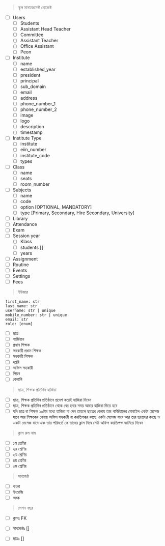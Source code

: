 > স্কুল মানাজেমেন্ট প্রোজেক্ট

- [ ] Users
  - [ ] Students
  - [ ] Assistant Head Teacher
  - [ ] Committee
  - [ ] Assistant Teacher
  - [ ] Office Assistant
  - [ ] Peon

- [ ] Institute
  - [ ] name
  - [ ] established_year
  - [ ] president
  - [ ] principal
  - [ ] sub_domain
  - [ ] email
  - [ ] address
  - [ ] phone_number_1
  - [ ] phone_number_2
  - [ ] image
  - [ ] logo
  - [ ] description
  - [ ] timestamp
- [ ] Institute Type
  - [ ] institute
  - [ ] eiin_number
  - [ ] institute_code
  - [ ] types
- [ ] Class
  - [ ] name
  - [ ] seats
  - [ ] room_number
- [ ] Subjects
  - [ ] name
  - [ ] code 
  - [ ] option [OPTIONAL, MANDATORY]
  - [ ] type [Primary, Secondary, Hire Secondary, University]
- [ ] Library
- [ ] Attendance
- [ ] Exam
- [ ] Session year
  - [ ] Klass
  - [ ] students []
  - [ ] years
- [ ] Assignment
- [ ] Routine
- [ ] Events
- [ ] Settings
- [ ] Fees

> ইউজার

```
first_name: str
last_name: str
username: str | unique
mobile_number: str | unique
email: str
role: [enum]
```

- [ ] ছাত্র
- [ ] গার্জিয়ান
- [ ] প্রধান শিক্ষক
- [ ] সহকারী প্রধান শিক্ষক
- [ ] সহকারী শিক্ষক
- [ ] দপ্তরি
- [ ] অফিস সহকারী
- [ ] পিয়ন
- [ ] কেরানি

> ছাত্র, শিক্ষক প্রতিদিন হাজিরা
- [ ] ছাত্র, শিক্ষক প্রতিদিন প্রতিষ্ঠানে প্রবেশ করেই হাজিরা দিবেন
- [ ] ছাত্র, শিক্ষক প্রতিদিন প্রতিষ্ঠানে থেকে বের হবার সময় আবার হাজিরা দিতে হবে
- [ ] যদি ছাত্র বা শিক্ষক ১০টার মধ্যে হাজিরা না দেন তাহলে ছাত্রের বেলায় তার গার্জিয়ানের মোবাইল একটা  মেসেজ যাবে আর শিক্ষকের বেলায় অফিস সহকারী বা করতিপক্কর কাছে একটা মেসেজ যাবে আর তার ছাত্রদের কাছে ও একটা মেসেজ যাবে এবং তার পরিবর্তে কে তাদের ক্লাস নিবে সেটা অফিস করতিপক্ষ জানিয়ে দিবেন

> ক্লাস রুম নাম
- [ ] ১ম শ্রেণির
- [ ] ২য় শ্রেণির
- [ ] ৩য় শ্রেণির
- [ ] ৪য় শ্রেণির
- [ ] ৫ম শ্রেণির

> সাবজেক্ট
- [ ] বাংলা
- [ ] ইংরেজি
- [ ] অংক

> সেশন বছর
- [ ] ক্লাসঃ FK
- [ ] সাবজেক্টঃ []
- [ ] ছাত্রঃ []


